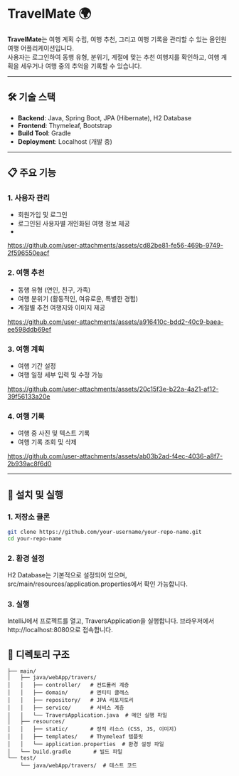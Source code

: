# TravelMate 🌍

**TravelMate**는 여행 계획 수립, 여행 추천, 그리고 여행 기록을 관리할 수 있는 올인원 여행 어플리케이션입니다.  
사용자는 로그인하여 동행 유형, 분위기, 계절에 맞는 추천 여행지를 확인하고, 여행 계획을 세우거나 여행 중의 추억을 기록할 수 있습니다.

---

## 🛠️ 기술 스택

- **Backend**: Java, Spring Boot, JPA (Hibernate), H2 Database
- **Frontend**: Thymeleaf, Bootstrap
- **Build Tool**: Gradle
- **Deployment**: Localhost (개발 중)

---

## 📋 주요 기능

### 1. 사용자 관리
- 회원가입 및 로그인
- 로그인된 사용자별 개인화된 여행 정보 제공
- 

https://github.com/user-attachments/assets/cd82be81-fe56-469b-9749-2f596550eacf




### 2. 여행 추천
- 동행 유형 (연인, 친구, 가족)
- 여행 분위기 (활동적인, 여유로운, 특별한 경험)
- 계절별 추천 여행지와 이미지 제공



https://github.com/user-attachments/assets/a916410c-bdd2-40c9-baea-ee598ddb69ef



### 3. 여행 계획
- 여행 기간 설정
- 여행 일정 세부 입력 및 수정 가능



https://github.com/user-attachments/assets/20c15f3e-b22a-4a21-af12-39f56133a20e


### 4. 여행 기록
- 여행 중 사진 및 텍스트 기록
- 여행 기록 조회 및 삭제



https://github.com/user-attachments/assets/ab03b2ad-f4ec-4036-a8f7-2b939ac8f6d0


---

## 🚀 설치 및 실행

### 1. 저장소 클론
```bash
git clone https://github.com/your-username/your-repo-name.git
cd your-repo-name
```
### 2. 환경 설정

H2 Database는 기본적으로 설정되어 있으며, src/main/resources/application.properties에서 확인 가능합니다.


### 3. 실행
IntelliJ에서 프로젝트를 열고, TraversApplication을 실행합니다.
브라우저에서 http://localhost:8080으로 접속합니다.

## 📂 디렉토리 구조

``` src/
├── main/
│   ├── java/webApp/travers/
│   │   ├── controller/   # 컨트롤러 계층
│   │   ├── domain/       # 엔티티 클래스
│   │   ├── repository/   # JPA 리포지토리
│   │   ├── service/      # 서비스 계층
│   │   └── TraversApplication.java  # 메인 실행 파일
│   ├── resources/
│   │   ├── static/       # 정적 리소스 (CSS, JS, 이미지)
│   │   ├── templates/    # Thymeleaf 템플릿
│   │   └── application.properties  # 환경 설정 파일
│   └── build.gradle       # 빌드 파일
└── test/
    └── java/webApp/travers/  # 테스트 코드
```
